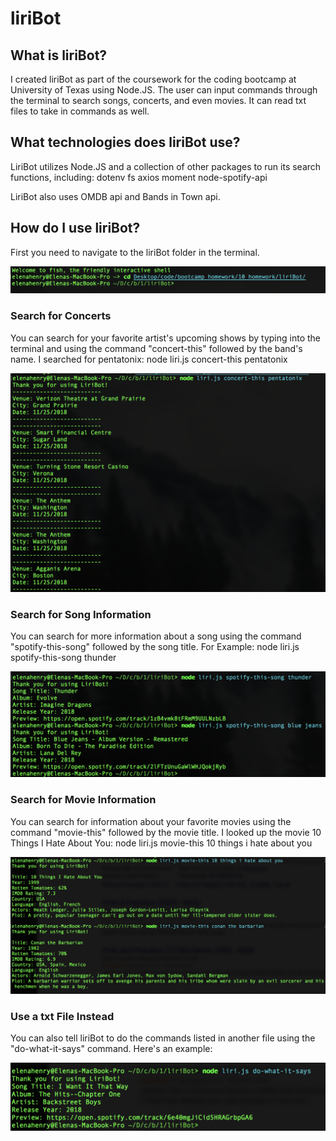# liriBot

## What is liriBot?

I created liriBot as part of the coursework for the coding bootcamp at University of Texas using Node.JS. The user can input commands through the terminal to search songs, concerts, and even movies. It can read txt files to take in commands as well.

## What technologies does liriBot use?

LiriBot utilizes Node.JS and a collection of other packages to run its search functions, including:
 dotenv
 fs
 axios
 moment
 node-spotify-api
 
 LiriBot also uses OMDB api and Bands in Town api.
 
 ## How do I use liriBot?
 
 First you need to navigate to the liriBot folder in the terminal.
 
 ![Start](/screenshots/step1.png)


### Search for Concerts

You can search for your favorite artist's upcoming shows by typing into the terminal and using the command "concert-this" followed by the band's name. I searched for pentatonix:
    node liri.js concert-this pentatonix
    
![Step 2](/screenshots/step2-concertthis.png)


### Search for Song Information

You can search for more information about a song using the command "spotify-this-song" followed by the song title. For Example:
    node liri.js spotify-this-song thunder
    
![Step 3](/screenshots/step3-spotifythis.png)


### Search for Movie Information

You can search for information about your favorite movies using the command "movie-this" followed by the movie title. I looked up the movie 10 Things I Hate About You:
    node liri.js movie-this 10 things i hate about you
    
![Step 4](/screenshots/step4-moviethis.png)


### Use a txt File Instead

You can also tell liriBot to do the commands listed in another file using the "do-what-it-says" command. Here's an example:

![Step 5](/screenshots/step5-thistext.png)

